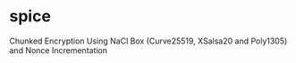 # spice
Chunked Encryption Using NaCl Box (Curve25519, XSalsa20 and Poly1305) and Nonce Incrementation
